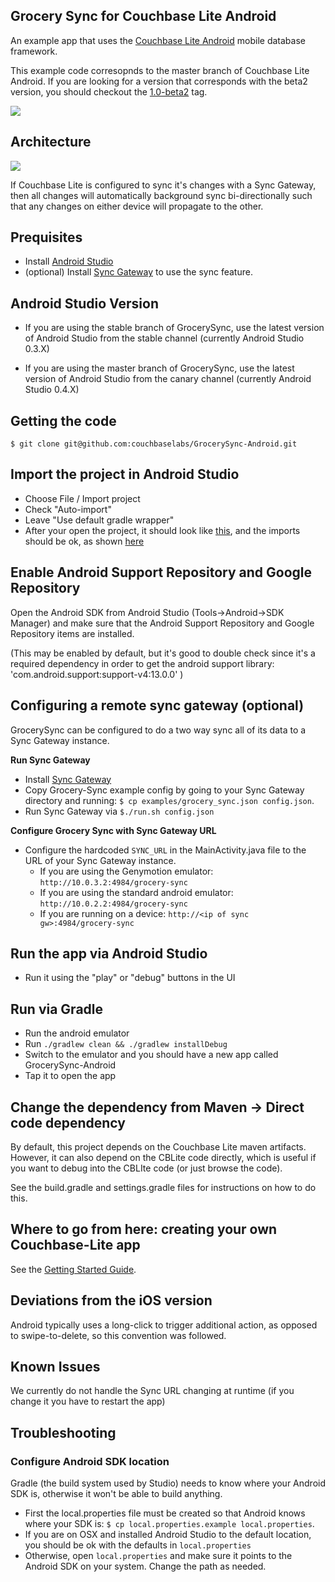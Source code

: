 ## Grocery Sync for Couchbase Lite Android 

An example app that uses the [Couchbase Lite Android](https://github.com/couchbase/couchbase-lite-android) mobile database framework.

This example code corresopnds to the master branch of Couchbase Lite Android.  If you are looking for a version that corresponds with the beta2 version, you should checkout the [1.0-beta2](https://github.com/couchbaselabs/GrocerySync-Android/tree/1.0-beta2) tag.
 
![](http://cl.ly/image/1H11131G2c3d/Screen%20Shot%202013-05-14%20at%204.44.48%20PM.png)
 
 
## Architecture

![](http://cl.ly/image/3c1k113o182b/GrocerySync.png)

If Couchbase Lite is configured to sync it's changes with a Sync Gateway, then all changes will automatically background sync bi-directionally such that any changes on either device will propagate to the other.

## Prequisites

* Install [Android Studio](http://developer.android.com/sdk/installing/studio.html)
* (optional) Install [Sync Gateway](https://github.com/couchbaselabs/sync_gateway) to use the sync feature.

## Android Studio Version

* If you are using the stable branch of GrocerySync, use the latest version of Android Studio from the stable channel (currently Android Studio 0.3.X)

* If you are using the master branch of GrocerySync, use the latest version of Android Studio from the canary channel (currently Android Studio 0.4.X)

## Getting the code

```
$ git clone git@github.com:couchbaselabs/GrocerySync-Android.git
```

## Import the project in Android Studio

* Choose File / Import project
* Check "Auto-import"
* Leave "Use default gradle wrapper"
* After your open the project, it should look like [this](http://cl.ly/image/2E3T1T2q261E), and the imports should be ok, as shown [here](http://cl.ly/image/2m1a1K3n0c1V)

## Enable Android Support Repository and Google Repository

Open the Android SDK from Android Studio (Tools->Android->SDK Manager) and make sure that the Android Support Repository and Google Repository items are installed.  

(This may be enabled by default, but it's good to double check since it's a required dependency in order to get the android support library: 'com.android.support:support-v4:13.0.0' )


## Configuring a remote sync gateway (optional)

GrocerySync can be configured to do a two way sync all of its data to a Sync Gateway instance.

**Run Sync Gateway**

* Install [Sync Gateway](https://github.com/couchbase/sync_gateway)
* Copy Grocery-Sync example config by going to your Sync Gateway directory and running: `$ cp examples/grocery_sync.json config.json`.  
* Run Sync Gateway via `$./run.sh config.json`
 
**Configure Grocery Sync with Sync Gateway URL**

* Configure the hardcoded `SYNC_URL` in the MainActivity.java file to the URL of your Sync Gateway instance.  
    - If you are using the Genymotion emulator: `http://10.0.3.2:4984/grocery-sync`
    - If you are using the standard android emulator: `http://10.0.2.2:4984/grocery-sync`
    - If you are running on a device: `http://<ip of sync gw>:4984/grocery-sync`


## Run the app via Android Studio

* Run it using the "play" or "debug" buttons in the UI

## Run via Gradle

* Run the android emulator
* Run `./gradlew clean && ./gradlew installDebug`
* Switch to the emulator and you should have a new app called GrocerySync-Android
* Tap it to open the app

## Change the dependency from Maven -> Direct code dependency

By default, this project depends on the Couchbase Lite maven artifacts.  However, it can also depend on the CBLite code directly, which is useful if you want to debug into the CBLIte code (or just browse the code).

See the build.gradle and settings.gradle files for instructions on how to do this.

## Where to go from here: creating your own Couchbase-Lite app

See the [Getting Started Guide](https://github.com/couchbase/couchbase-lite-android/wiki/Getting-Started).

## Deviations from the iOS version
 
Android typically uses a long-click to trigger additional action, as opposed to swipe-to-delete, so this convention was followed.
 
## Known Issues
 
We currently do not handle the Sync URL changing at runtime (if you change it you have to restart the app)

## Troubleshooting

### Configure Android SDK location

Gradle (the build system used by Studio) needs to know where your Android SDK is, otherwise it won't be able to build anything.

* First the local.properties file must be created so that Android knows where your SDK is: `$ cp local.properties.example local.properties`.
* If you are on OSX and installed Android Studio to the default location, you should be ok with the defaults in `local.properties`
* Otherwise, open `local.properties` and make sure it points to the Android SDK on your system.  Change the path as needed.

